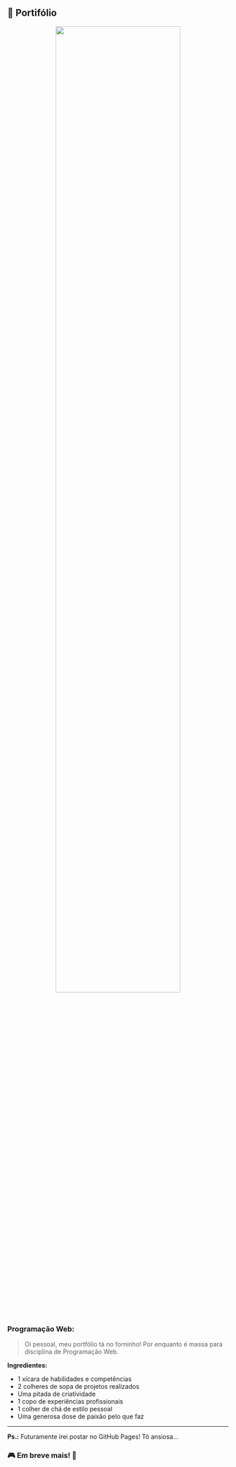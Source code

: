 ## 🧩 Portifólio

<div align="center">
  <img width="75%" src=""/>
</div>

### Programação Web:

>Oi pessoal, meu portfólio tá no forninho! Por enquanto é massa para disciplina de Programação Web.

**Ingredientes:**
- 1 xícara de habilidades e competências
- 2 colheres de sopa de projetos realizados
- Uma pitada de criatividade
- 1 copo de experiências profissionais
- 1 colher de chá de estilo pessoal
- Uma generosa dose de paixão pelo que faz

---

**Ps.:** Futuramente irei postar no GitHub Pages! Tô ansiosa...

### 🎮 Em breve mais! 🔫
